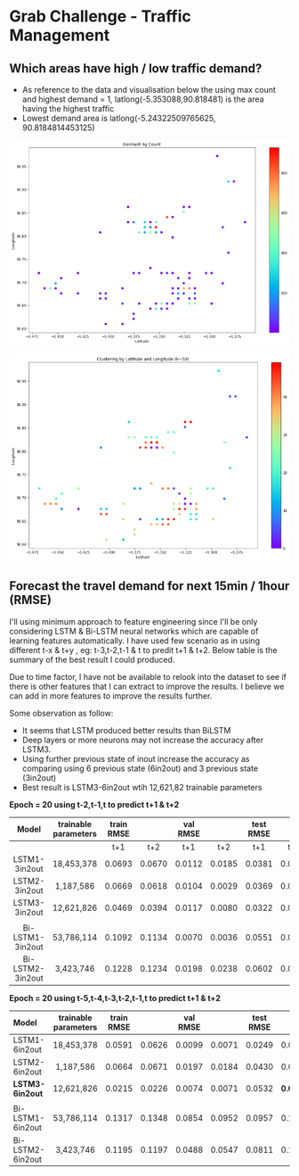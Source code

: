 # Grab Challenge - Traffic Management

## Which areas have high / low traffic demand?
- As reference to the data and visualisation below the using max count and highest demand = 1,  latlong(-5.353088,90.818481) is the area having the highest traffic
- Lowest demand area is latlong(-5.24322509765625, 90.8184814453125)

![High Demand Count Clustering](/diagram/geohash__High_demand_Count_clustering.png)

![High Demand COunt Clustering](/diagram/geohash_High_demand_clustering.png)

## Forecast the travel demand for next 15min / 1hour (RMSE)
I'll using minimum approach to feature engineering since I'll be only considering LSTM & Bi-LSTM neural networks which are capable of learning features automatically. I have used few scenario as in using different t-x & t+y , eg: t-3,t-2,t-1 & t to predit t+1 & t+2. Below table is the summary of the best result I could produced.

Due to time factor, I have not be available to relook into the dataset to see if there is other features that I can extract to improve the results. I believe we can add in more features to improve the results further. 

Some observation as follow:
 - It seems that LSTM produced better results than BiLSTM 
 - Deep layers or more neurons may not increase the accuracy after LSTM3.
 - Using further previous state of inout increase the accuracy as comparing using 6 previous state (6in2out) and 3 previous state (3in2out)
 - Best result is LSTM3-6in2out wtih 12,621,82 trainable parameters

**Epoch = 20 using t-2,t-1,t to predict t+1 & t+2**

| Model   |trainable parameters |   train RMSE   ||    val RMSE    ||    test RMSE   ||
| :---------------:|:----------:| :-----:| :-----:| :-----:| :-----:| :-----:| :-----:|
|                  |            |   t+1  |   t+2  |   t+1  |   t+2  |   t+1  |   t+2  |
| LSTM1-3in2out    | 18,453,378 | 0.0693 | 0.0670 | 0.0112 | 0.0185 | 0.0381 | 0.0427 |
| LSTM2-3in2out    | 1,187,586  | 0.0669 | 0.0618 | 0.0104 | 0.0029 | 0.0369 | 0.0432 |
| LSTM3-3in2out    | 12,621,826 | 0.0469 | 0.0394 | 0.0117 | 0.0080 | 0.0322 | 0.0499 |
|                  |            |        |        |        |
| Bi-LSTM1-3in2out | 53,786,114 | 0.1092 | 0.1134 | 0.0070 | 0.0036 | 0.0551 | 0.0627 |
| Bi-LSTM2-3in2out | 3,423,746  | 0.1228 | 0.1234 | 0.0198 | 0.0238 | 0.0602 | 0.0660 |

**Epoch = 20 using t-5,t-4,t-3,t-2,t-1,t to predict t+1 & t+2**

| Model | trainable parameters  |   train RMSE   ||    val RMSE    ||    test RMSE   ||
| :----------------|:----------:| :-----:| :-----:| :-----:| :-----:| :-----:| :-----:|
| LSTM1-6in2out    | 18,453,378 | 0.0591 | 0.0626 | 0.0099 | 0.0071 | 0.0249 | 0.0440 |
| LSTM2-6in2out    | 1,187,586  | 0.0664 | 0.0671 | 0.0197 | 0.0184 | 0.0430 | 0.0468 |
|**LSTM3-6in2out** | 12,621,826 | 0.0215 | 0.0226 | 0.0074 | 0.0071 | 0.0532 | **0.0099**|
|                  |            |        |        |        |        |        |        |
| Bi-LSTM1-6in2out | 53,786,114 | 0.1317 | 0.1348 | 0.0854 | 0.0952 | 0.0957 | 0.1188 |
| Bi-LSTM2-6in2out | 3,423,746  | 0.1195 | 0.1197 | 0.0488 | 0.0547 | 0.0811 | 0.1016 |

